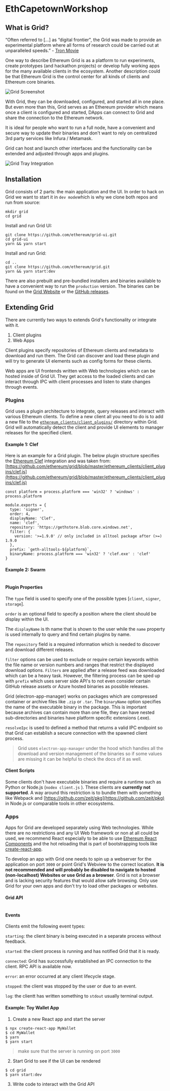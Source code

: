 # EthCapetownWorkshop

## What is Grid?

“Often referred to […] as “digital frontier", the Grid was made to provide an experimental platform where all forms of research could be carried out at unparalleled speeds.” - [Tron Movie](https://tron.fandom.com/wiki/Grid)

One way to describe Ethereum Grid is as a platform to run experiments, create prototypes (and hackathon projects) or develop fully working apps for the many available clients in the ecosystem. 
Another description could be that Ethereum Grid is the control center for all kinds of clients and Ethereum core binaries.

![Grid Screenshot](/assets/Grid-Screenshot.png)

With Grid, they can be downloaded, configured, and started all in one place. But even more than this, Grid serves as an Ethereum provider which means once a client is configured and started, DApps can connect to Grid and share the connection to the Ethereum network.

It is ideal for people who want to run a full node, have a convenient and secure way to update their binaries and don't want to rely on centralized 3rd party services like Infura / Metamask.

Grid can host and launch other interfaces and the functionality can be extended and adjusted through apps and plugins.

![Grid Tray Integration](/assets/Grid-Tray.png)


## Installation

Grid consists of 2 parts: the main application and the UI.
In order to hack on Grid we want to start it in `dev mode`which is why we clone both repos and run from source:

```
mkdir grid
cd grid
```
Install and run Grid UI:
```
git clone https://github.com/ethereum/grid-ui.git
cd grid-ui
yarn && yarn start
```
Install and run Grid:
```
cd ..
git clone https://github.com/ethereum/grid.git
yarn && yarn start:dev
```

There are also prebuilt and pre-bundled installers and binaries available to have a convenient way to run the `production` version. The binaries can be found on the [Grid Website](https://grid.ethereum.org/) or the [GitHub releases](https://github.com/ethereum/grid/releases).

## Extending Grid

There are currently two ways to extends Grid's functionality or integrate with it.

1. Client plugins
2. Web Apps

Client plugins specify repositories of Ethereum clients and metadata to download and run them. The Grid can discover and load these plugin and will try to generate UI elements such as config forms for these clients.

Web apps are UI frontends written with Web technologies which can be hosted inside of Grid UI. They get access to the loaded clients and can interact through IPC with client processes and listen to state changes through events.

### Plugins

Grid uses a plugin architecture to integrate, query releases and interact with various Ethereum clients. To define a new client all you need to do is to add a new file to the [`ethereum_clients/client_plugins/`](https://github.com/ethereum/grid/tree/master/ethereum_clients/client_plugins) directory within Grid.
Grid will automatically detect the client and provide UI elements to manager releases for the specified client.

#### Example 1: Clef

Here is an example for a Grid plugin. The below plugin structure specifies the [Ethereum Clef](https://github.com/ethereum/go-ethereum/tree/master/cmd/clef) integration and was taken from: [https://github.com/ethereum/grid/blob/master/ethereum_clients/client_plugins/clef.js](https://github.com/ethereum/grid/blob/master/ethereum_clients/client_plugins/clef.js)

```
const platform = process.platform === 'win32' ? 'windows' : process.platform

module.exports = {
  type: 'signer',
  order: 4,
  displayName: 'Clef',
  name: 'clef',
  repository: 'https://gethstore.blob.core.windows.net',
  filter: {
    version: '>=1.9.0' // only included in alltool package after (>=) 1.9.0
  },
  prefix: `geth-alltools-${platform}`,
  binaryName: process.platform === 'win32' ? 'clef.exe' : 'clef'
}
```

#### Example 2:  Swarm

```

```

#### Plugin Properties

The `type` field is used to specify one of the possible types [`client`, `signer`, `storage`]. 

`order` is an optional field to specify a position where the client should be display within the UI.

The `displayName` is th name that is shown to the user while the `name` property is used internally to query and find certain plugins by name.

The `repository` field is a required information which is needed to discover and download different releases. 

`filter` options can be used to exclude or require certain keywords within the file name or version numbers and ranges that restrict the displayed download options.
`Filters` are applied after a release feed was downloaded which can be a heavy task. However, the filtering process can be sped up with `prefix` which uses server side API's to not even consider certain GitHub release assets or Azure hosted binaries as possible releases.

Grid (electron-app-manager) works on packages which are compressed container or archive files like `.zip` or `.tar`. The `binaryName` option specifies the name of the executable binary in the package. This is important because archives can contain more than one file, they can have nested sub-directories and binaries have platform specific extensions (.exe).

`resolveIpc` is used to defined a method that returns a valid IPC endpoint so that Grid can establish a secure connection with the spawned client process.

>Grid uses `electron-app-manager` under the hood which handles all the download and version management of the binaries so if some values are missing it can be helpful to check the docs of it as well.

#### Client Scripts

Some clients don't have executable binaries and require a runtime such as Python or Node.js (`nodex client.js` ). These clients are **currently not supported**. A way around this restriction is to bundle them with something like Webpack and [https://github.com/zeit/pkg](https://github.com/zeit/pkg) in Node.js or comparable tools in other ecosystems.

### Apps

Apps for Grid are developed separately using Web technologies. While there are no restrictions and any UI Web framework or non at all could be used, we recommend React especially to be able to use [Ethereum React Components](https://github.com/ethereum/ethereum-react-components) and the hot reloading that is part of bootstrapping tools like [create-react-app](https://github.com/facebook/create-react-app).

To develop an app with Grid one needs to spin up a webserver for the application on port `3000` or point Grid's Webview to the correct location. **It is not recommended and will probably be disabled to navigate to hosted (non-localhost) Websites or use Grid as a browser**. Grid is not a browser and is lacking security features that would allow safe browsing. Only use Grid for your own apps and don't try to load other packages or websites.

#### Grid API

```
```

#### Events

Clients emit the following event types:

`starting`: the client binary is being executed in a separate process without feedback.

`started`: the client process is running and has notified Grid that it is ready.

`connected`: Grid has successfully established an IPC connection to the client. RPC API is available now.

`error`: an error occurred at any client lifecycle stage.

`stopped`: the client was stopped by the user or due to an event.

`log`: the clientt has written something to `stdout` usually terminal output.

#### Example: Toy Wallet App

1. Create a new React app and start the server

```
$ npx create-react-app MyWallet
$ cd MyWallet
$ yarn
$ yarn start
```

> make sure that the server is running on port `3000`

2. Start Grid to see if the UI can be rendered

```
$ cd grid
$ yarn start:dev
```

3. Write code to interact with the Grid API